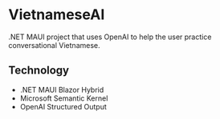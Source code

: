 # VietnameseAI

.NET MAUI project that uses OpenAI to help the user practice conversational Vietnamese.

## Technology

- .NET MAUI Blazor Hybrid
- Microsoft Semantic Kernel
- OpenAI Structured Output

